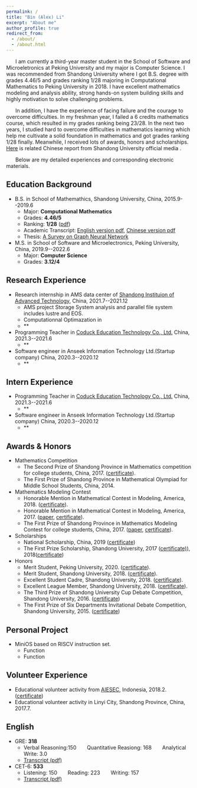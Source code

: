 ```yaml
---
permalink: /
title: "Bin (Alex) Li"
excerpt: "About me"
author_profile: true
redirect_from: 
  - /about/
  - /about.html
---
```


&emsp;&ensp;  I am currently a third-year master student in the School of Software and Microeletronics at Peking University and my major is Computer Science. 
I was recommended from Shandong University where I got B.S. degree with grades 4.46/5 and grades ranking 1/28 majoring in Computational Mathematics to Peking University in 2018. 
I have excellent mathematics modeling and analysis ability, strong hands-on system building skills and highly motivation to solve challenging problems. 

&emsp;&ensp;  In addition, I have the experience of facing failure and the courage to overcome difficulties. In my freshman year, I failed a 6 credits mathematics course, which resulted in my grades ranking being 23/28. In the next two years, I studied hard to overcome difficulties in mathematics learning which help me cultivate a solid foundation in mathematics and got grades ranking 1/28 finally. Meanwhile, I received lots of awards, honors and scholarships. [Here](https://mp.weixin.qq.com/s/8xiYZdwlquxZYcx8gpXJ6Q) is related Chinese report from Shandong University official media .

&emsp;&ensp;  Below are my detailed experiences and corresponding electronic materials.  

## Education Background
+ B.S. in School of Mathemathics, Shandong University, China, 2015.9--2019.6
  - Major: **Computational Mathematics**
  - Grades: **4.46/5**  
  - Ranking: **1/28** ([pdf](https://alexli8.github.io/files/ranking.pdf))
  - Academic Transcript: [English version pdf](https://alexli8.github.io/files/English%20Transcript.pdf), [Chinese version pdf](https://alexli8.github.io/files/Chinese%20Transcript.pdf)
  - Thesis: [A Survey on Graph Neural Network]()
+ M.S. in School of Software and Microelectronics, Peking University,  China, 2019.9--2022.6
  - Major: **Computer Science**
  - Grades: **3.12/4**  


## Research Experience
+ Research internship in AMS data center of [Shandong Instituion of Advanced Technology](http://www.sdiat.cn/), China, 2021.7--2021.12
  + AMS project Storage System analysis and parallel file system includes lustre and EOS.
  + Computationnal Optimazation in 
  + **
+ Programming Teacher in [Coduck Education Technology Co., Ltd.](https://www.coduck.cn/) China, 2021.3--2021.6
  + **
+ Software engineer in Anseek Information Technology Ltd.(Startup company)  China, 2020.3--2020.12
  + **


## Intern Experience 
+ Programming Teacher in [Coduck Education Technology Co., Ltd.](https://www.coduck.cn/) China, 2021.3--2021.6
  + **
+ Software engineer in Anseek Information Technology Ltd.(Startup company)  China, 2020.3--2020.12
  + **


## Awards & Honors
+ Mathematics Competition
  + The Second Prize of Shandong Province in Mathematics competition for college students, China, 2017. ([certificate]()).
  + The First Prize of Shandong Province in Mathematical Olympiad for Middle School Students, China, 2014.
+ Mathematics Modeling Contest
  + Honorable Mention in Mathematical Contest in Modeling, America, 2018. ([certificate]()).
  + Honorable Mention in Mathematical Contest in Modeling, America, 2017. ([paper](), [certificate]()).
  + The First Prize of Shandong Province in Mathematics Modeling Contest for college students, China, 2017. ([paper](), [certificate]()).
+ Scholarships
  + National Scholarship, China, 2019 ([certificate]())
  + The First Prize Scholarship, Shandong University, 2017 ([certificate)]()), 2018([certificate]())
+ Honors
  + Merit Student, Peking University, 2020. ([certificate]()).
  + Merit Student, Shandong University, 2018. ([certificate]()).
  + Excellent Student Cadre, Shandong University, 2018. ([certificate]()).
  + Excellent League Member, Shandong University, 2018. ([certificate]()).
  + The Third Prize of Shandong University Cup Debate Competition, Shandong University, 2016. ([certificate]())
  + The First Prize of Six Departments Invitational Debate Competition, Shandong University, 2015. ([certificate]())


## Personal Project
+ MiniOS based on RISCV instruction set.
  + Function
  + Function


## Volunteer Experience
+ Educational volunteer activity from [AIESEC](https://aiesec.org/), Indonesia, 2018.2. ([certificate]())
+ Educational volunteer activity in Linyi City, Shandong Province, China, 2017.7.


## English 
+ GRE: **318**
  - Verbal Reasoning:150 &emsp;&ensp; Quantitative Reasiong: 168 &emsp;&ensp; Analytical Write: 3.0 
  - [Transcript (pdf)](https://alexli8.github.io/files/GRE.pdf)
+ CET-6: **533**
  - Listening: 150 &emsp;&ensp; Reading: 223  &emsp;&ensp; Writing: 157
  - [Transcript (pdf)](https://alexli8.github.io/files/CET6.pdf)

